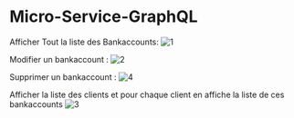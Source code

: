 # Micro-Service-GraphQL

Afficher Tout la liste des Bankaccounts:
![1](https://github.com/aymanzinabidine14/Micro-Service/assets/128410611/5bef3b5b-16cb-4a43-9fd3-5574b276357a)

Modifier un bankaccount :
![2](https://github.com/aymanzinabidine14/Micro-Service/assets/128410611/6ed9d8b9-5eee-4de8-aea0-9744906c2453)

Supprimer un bankaccount :
![4](https://github.com/aymanzinabidine14/Micro-Service/assets/128410611/a3887637-4dd5-4ada-a68a-70cf0a55bdd7)

Afficher la liste des clients et pour chaque client en affiche la liste de ces bankaccounts
![3](https://github.com/aymanzinabidine14/Micro-Service/assets/128410611/a44ba932-7f91-4c1d-915f-aca33a9466fc)
